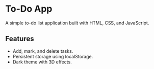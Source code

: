 # To-Do App

A simple to-do list application built with HTML, CSS, and JavaScript.

## Features
- Add, mark, and delete tasks.
- Persistent storage using localStorage.
- Dark theme with 3D effects.
